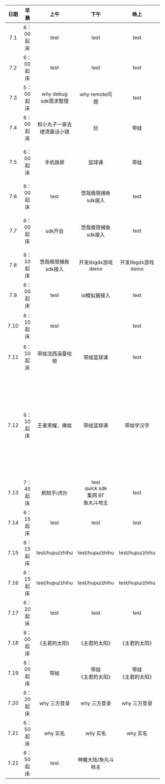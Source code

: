 | 日期   | 早晨 | 上午 | 下午 | 晚上 | 备注 |
| :---:  | :---: | :---: | :---:| :---: | :---: |
| 7.1  | 6：00起床 |   test  |    test  |   test  |        | 
| 7.2  | 6：00起床 |   test  |    test  |   test  |        | 
| 7.3  | 5：00起床 |   why debug <br> sdk需求整理  |    why remote问题  |   test  |        | 
| 7.4  | 6：00起床 |   和小丸子一家去德清童话小镇  |    玩  |   带娃  |        | 
| 7.5  | 6：00起床 |   手机换屏  |    篮球课  |   带娃  |   妈妈去郑州看护姐姐     | 
| 7.6  | 6：00起床 |  test    |  悠哉极限捕鱼sdk接入     |   test   |   姐姐生娃[7:52]     | 
| 7.7  | 6：00起床 |   sdk开会 |  悠哉极限捕鱼sdk接入     |    test  |    罗素《幸福之路》读完     | 
| 7.8  | 6：10起床 |   悠哉极限捕鱼sdk接入 |  开发libgdx游戏demo     |    开发libgdx游戏demo  |         | 
| 7.9  | 6：00起床 |   test |  ld模拟器接入     |    test  |    股市行情好     | 
| 7.10  | 6：10起床 |   test |        |    test  |   公司成立纪念会      | 
| 7.11  | 6：10起床 |   带娃泡西溪曼哈顿 |  带娃篮球课      |    test  |   公司成立纪念日      | 
| 7.12  | 6：10起床 |   王者荣耀，揍娃 |  带娃篮球课      |    带娃学汉字  |   妈的，test练睡着三次，早知道上午搞定，不用睡觉前搞了！   | 
| 7.13  | 7：45起床 |   刷知乎/虎扑 |  test <br/>quick sdk <br/>集网 BT <br/>鱼丸斗地主   |    test  |     王者荣耀至3：40  | 
| 7.14  | 6：15起床 |   test |  test   |    test  |      | 
| 7.15  | 6：15起床 |   test/hupu/zhihu |  test/hupu/zhihu   |    test/hupu/zhihu  |      | 
| 7.16  | 6：15起床 |   test/hupu/zhihu |  test/hupu/zhihu   |    test/hupu/zhihu  |      | 
| 7.17  | 6：20起床 |   test  |  test    |    test   |      | 
| 7.18  | 8：00起床 |   《主君的太阳》  |  《主君的太阳》    |    《主君的太阳》   |      | 
| 7.19  | 8：00起床 |   带娃  |  带娃<br/>《主君的太阳》    |    带娃<br/>《主君的太阳》   |  厨房水槽坏了    | 
| 7.20  | 6：20起床 |   why 三方登录  |  why 三方登录    |    why 三方登录   |      | 
| 7.21  | 6：50起床 |   why 实名  |  why 实名     |  why 实名     |      | 
| 7.22  | 6：50起床 |   test   |   神魔大陆/鱼丸斗地主     |        |      | 
